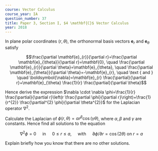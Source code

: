 ```yaml
---
course: Vector Calculus
course_year: IA
question_number: 37
title: Paper 3, Section I, $4 \mathbf{C}$ Vector Calculus
year: 2018
---
```




In plane polar coordinates $(r, \theta)$, the orthonormal basis vectors $\mathbf{e}_{r}$ and $\mathbf{e}_{\theta}$ satisfy

$$\frac{\partial \mathbf{e}_{r}}{\partial r}=\frac{\partial \mathbf{e}_{\theta}}{\partial r}=\mathbf{0}, \quad \frac{\partial \mathbf{e}_{r}}{\partial \theta}=\mathbf{e}_{\theta}, \quad \frac{\partial \mathbf{e}_{\theta}}{\partial \theta}=-\mathbf{e}_{r}, \quad \text { and } \quad \boldsymbol{\nabla}=\mathbf{e}_{r} \frac{\partial}{\partial r}+\mathbf{e}_{\theta} \frac{1}{r} \frac{\partial}{\partial \theta}$$

Hence derive the expression $\nabla \cdot \nabla \phi=\frac{1}{r} \frac{\partial}{\partial r}\left(r \frac{\partial \phi}{\partial r}\right)+\frac{1}{r^{2}} \frac{\partial^{2} \phi}{\partial \theta^{2}}$ for the Laplacian operator $\nabla^{2}$.

Calculate the Laplacian of $\phi(r, \theta)=\alpha r^{\beta} \cos (\gamma \theta)$, where $\alpha, \beta$ and $\gamma$ are constants. Hence find all solutions to the equation

$$\nabla^{2} \phi=0 \quad \text { in } \quad 0 \leqslant r \leqslant a, \quad \text { with } \quad \partial \phi / \partial r=\cos (2 \theta) \text { on } r=a$$

Explain briefly how you know that there are no other solutions.